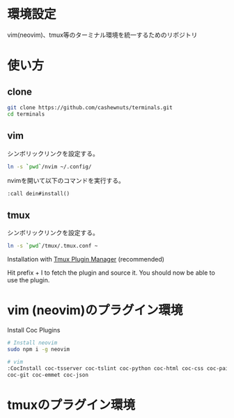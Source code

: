 # 環境設定
vim(neovim)、tmux等のターミナル環境を統一するためのリポジトリ

# 使い方
## clone 
```bash
git clone https://github.com/cashewnuts/terminals.git
cd terminals
```

## vim

シンボリックリンクを設定する。
```bash
ln -s `pwd`/nvim ~/.config/
```

nvimを開いて以下のコマンドを実行する。
```
:call dein#install()
```

## tmux

シンボリックリンクを設定する。
```bash
ln -s `pwd`/tmux/.tmux.conf ~
```

Installation with [Tmux Plugin Manager](https://github.com/tmux-plugins/tpm) (recommended)

Hit prefix + I to fetch the plugin and source it. You should now be able to use the plugin.

# vim (neovim)のプラグイン環境

Install Coc Plugins

```bash
# Install neovim
sudo npm i -g neovim

# vim
:CocInstall coc-tsserver coc-tslint coc-python coc-html coc-css coc-pairs coc-snippets coc-tabnine
coc-git coc-emmet coc-json
```

# tmuxのプラグイン環境

